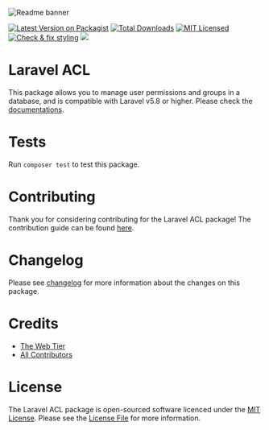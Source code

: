 
![Readme banner](docs/readme-banner.png)


[![Latest Version on Packagist](https://img.shields.io/packagist/v/mateusjunges/laravel-acl.svg?style=flat)](https://packagist.org/packages/mateusjunges/laravel-acl)
[![Total Downloads](https://img.shields.io/packagist/dt/mateusjunges/laravel-acl.svg?style=flat)](https://packagist.org/packages/mateusjunges/laravel-acl)
[![MIT Licensed](https://img.shields.io/badge/license-MIT-brightgreen.svg?style=flat)](LICENSE.md)
[![Check & fix styling](https://github.com/mateusjunges/laravel-acl/actions/workflows/php-cs-fixer.yml/badge.svg)](https://github.com/mateusjunges/laravel-acl/actions/workflows/php-cs-fixer.yml)
![](https://github.com/mateusjunges/laravel-acl/workflows/Continuous%20Integration/badge.svg)

# Laravel ACL

This package allows you to manage user permissions and groups in a database, 
and is compatible with Laravel v5.8 or higher.
Please check the [documentations](http://143.110.226.41/documentation/laravel-acl).

# Tests

Run `composer test` to test this package.

# Contributing
Thank you for considering contributing for the Laravel ACL package! The contribution guide can be found [here](https://github.com/mateusjunges/laravel-acl/blob/master/CONTRIBUTING.md).
 
# Changelog

Please see [changelog](https://github.com/mateusjunges/laravel-acl/blob/master/CHANGELOG.md) for more information about the changes on this package.

# Credits

- [The Web Tier](https://thewebtier.com/laravel/understanding-roles-permissions-laravel/)
- [All Contributors](https://github.com/mateusjunges/laravel-acl/graphs/contributors)

# License
The Laravel ACL package is open-sourced software licenced under the [MIT License](https://opensource.org/licenses/MIT). 
Please see the [License File](https://github.com/mateusjunges/laravel-acl/blob/master/LICENSE) for more information.
